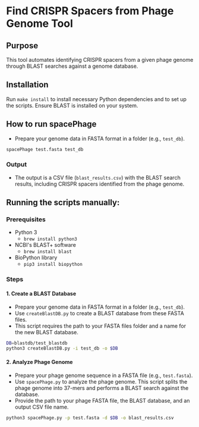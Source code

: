 
# Find CRISPR Spacers from Phage Genome Tool

## Purpose
This tool automates identifying CRISPR spacers from a given phage genome through BLAST searches against a genome database.

## Installation
Run `make install` to install necessary Python dependencies and to set up the scripts. Ensure BLAST is installed on your system.

## How to run spacePhage

- Prepare your genome data in FASTA format in a folder (e.g., `test_db`).

```bash
spacePhage test.fasta test_db
```

### Output
- The output is a CSV file (`blast_results.csv`) with the BLAST search results, including CRISPR spacers identified from the phage genome.

## Running the scripts manually:

### Prerequisites
- Python 3
  - `brew install python3`
- NCBI's BLAST+ software
  - `brew install blast`
- BioPython library
  - `pip3 install biopython`

### Steps

#### 1. Create a BLAST Database
   - Prepare your genome data in FASTA format in a folder (e.g., `test_db`).
   - Use `createBlastDB.py` to create a BLAST database from these FASTA files.
   - This script requires the path to your FASTA files folder and a name for the new BLAST database.
   ```bash
   DB=blastdb/test_blastdb
   python3 createBlastDB.py -i test_db -o $DB
   ```

#### 2. Analyze Phage Genome
   - Prepare your phage genome sequence in a FASTA file (e.g., `test.fasta`).
   - Use `spacePhage.py` to analyze the phage genome. This script splits the phage genome into 37-mers and performs a BLAST search against the database.
   - Provide the path to your phage FASTA file, the BLAST database, and an output CSV file name.
   ```bash
   python3 spacePhage.py -p test.fasta -d $DB -o blast_results.csv
   ```




